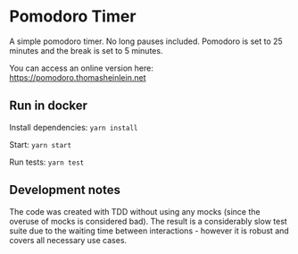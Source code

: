 # Pomodoro Timer

A simple pomodoro timer. No long pauses included. Pomodoro is set to 25 minutes and the break is set to 5 minutes.

You can access an online version here: https://pomodoro.thomasheinlein.net

## Run in docker

Install dependencies: `yarn install`

Start: `yarn start`

Run tests: `yarn test`

## Development notes

The code was created with TDD without using any mocks (since the overuse of mocks is considered bad). The result is a
considerably slow test suite due to the waiting time between interactions - however it is robust and covers all necessary
use cases.


